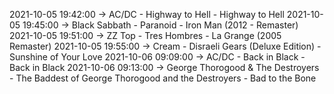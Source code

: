 2021-10-05 19:42:00 -> AC/DC - Highway to Hell - Highway to Hell
2021-10-05 19:45:00 -> Black Sabbath - Paranoid - Iron Man (2012 - Remaster)
2021-10-05 19:51:00 -> ZZ Top - Tres Hombres - La Grange (2005 Remaster)
2021-10-05 19:55:00 -> Cream - Disraeli Gears (Deluxe Edition) - Sunshine of Your Love
2021-10-06 09:09:00 -> AC/DC - Back in Black - Back in Black
2021-10-06 09:13:00 -> George Thorogood & The Destroyers - The Baddest of George Thorogood and the Destroyers - Bad to the Bone

